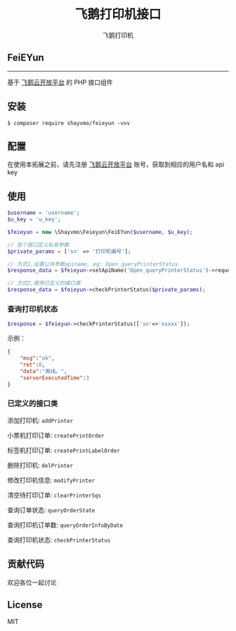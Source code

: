 <h1 align="center"> 飞鹅打印机接口 </h1>

<p align="center"> 飞鹅打印机</p>


## FeiEYun

---

基于 [飞鹅云开放平台](http://help.feieyun.com/document.php) 的 PHP 接口组件


## 安装

```shell
$ composer require shayvmo/feieyun -vvv
```

## 配置

在使用本拓展之前，请先注册 [飞鹅云开放平台](http://help.feieyun.com/document.php) 账号，获取到相应的用户名和 api key

## 使用

```php
$username = 'username';
$u_key = 'u_key';

$feieyun = new \Shayvmo\Feieyun\FeiEYun($username, $u_key);

// 各个接口定义私有参数
$private_params = ['sn' => '打印机编号'];

// 方式1,设置公共参数apiname, eg: Open_queryPrinterStatus
$response_data = $feieyun->setApiName('Open_queryPrinterStatus')->request($private_params);

// 方式2,使用已定义的接口类
$response_data = $feieyun->checkPrinterStatus($private_params);
```

### 查询打印机状态

```php
$response = $feieyun->checkPrinterStatus(['sn'=>'xxxxx']);
```

示例：
```json
{
    "msg":"ok",
    "ret":0,
    "data":"离线。",
    "serverExecutedTime":3
}
```

### 已定义的接口类

添加打印机: `addPrinter`

小票机打印订单: `createPrintOrder`

标签机打印订单: `createPrintLabelOrder`

删除打印机: `delPrinter`

修改打印机信息: `modifyPrinter`

清空待打印订单: `clearPrinterSqs`

查询订单状态: `queryOrderState`

查询打印机订单数: `queryOrderInfoByDate`

查询打印机状态: `checkPrinterStatus`


## 贡献代码

欢迎各位一起讨论


## License

MIT